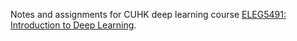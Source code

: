 
Notes and assignments for CUHK deep learning course [ELEG5491: Introduction to Deep Learning](http://dl.ee.cuhk.edu.hk/).

